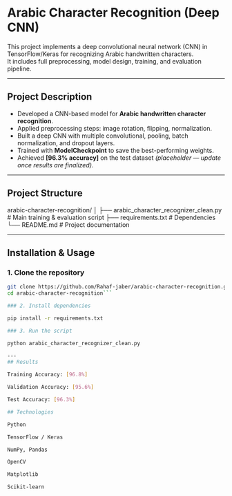 # Arabic Character Recognition (Deep CNN)

This project implements a deep convolutional neural network (CNN) in TensorFlow/Keras for recognizing Arabic handwritten characters.  
It includes full preprocessing, model design, training, and evaluation pipeline.

---

## Project Description
- Developed a CNN-based model for **Arabic handwritten character recognition**.  
- Applied preprocessing steps: image rotation, flipping, normalization.  
- Built a deep CNN with multiple convolutional, pooling, batch normalization, and dropout layers.  
- Trained with **ModelCheckpoint** to save the best-performing weights.  
- Achieved **[96.3% accuracy]** on the test dataset *(placeholder — update once results are finalized)*.  

---

## Project Structure
arabic-character-recognition/
│
├── arabic_character_recognizer_clean.py # Main training & evaluation script
├── requirements.txt # Dependencies
└── README.md # Project documentation


---

## Installation & Usage

### 1. Clone the repository
```bash
git clone https://github.com/Rahaf-jaber/arabic-character-recognition.git
cd arabic-character-recognition```

### 2. Install dependencies

pip install -r requirements.txt

### 3. Run the script

python arabic_character_recognizer_clean.py

---
## Results

Training Accuracy: [96.8%]

Validation Accuracy: [95.6%]

Test Accuracy: [96.3%]

## Technologies

Python

TensorFlow / Keras

NumPy, Pandas

OpenCV

Matplotlib

Scikit-learn



